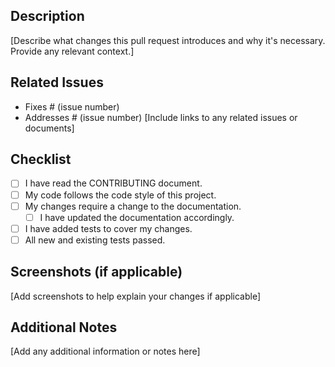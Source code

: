 ## Description
[Describe what changes this pull request introduces and why it's necessary. Provide any relevant context.]

## Related Issues
- Fixes # (issue number)
- Addresses # (issue number)
[Include links to any related issues or documents]

## Checklist
- [ ] I have read the CONTRIBUTING document.
- [ ] My code follows the code style of this project.
- [ ] My changes require a change to the documentation.
  - [ ] I have updated the documentation accordingly.
- [ ] I have added tests to cover my changes.
- [ ] All new and existing tests passed.

## Screenshots (if applicable)
[Add screenshots to help explain your changes if applicable]

## Additional Notes
[Add any additional information or notes here]
